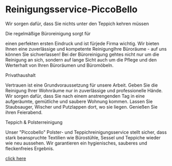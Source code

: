 # Reinigungsservice-PiccoBello

Wir sorgen dafür, dass Sie nichts unter den Teppich kehren müssen

Die regelmäßige Büroreinigung sorgt für

einen perfekten ersten Eindruck und ist fürjede Firma wichtig. Wir bieten Ihnen eine zuverlässige und kompetente ReinigungIhre Büroräume - auf uns können Sie sichverlassen! Bei der Büroreinigung gehtes nicht nur um die Reinigung an sich, sondern auf lange Sicht auch um die Pflege und den Werterhalt von Ihren Büroräumen und Büromöbeln.

Privathaushalt

Vertrauen ist eine Grundvoraussetzung für unsere Arbeit. Geben Sie die Reinigung Ihrer Wohnräume nur in zuverlässige und professionelle Hände. Wir sorgen dafür, dass Sie nach einem anstrengenden Tag in eine aufgeräumte, gemütliche und saubere Wohnung kommen. Lassen Sie Staubsauger, Wischer und Putzlappen dort, wo sie liegen. Genießen Sie ihren Feierabend.

Teppich & Polsterreinigung

Unser "Piccobello" Polster- und Teppichreinigungsservice stellt sicher, dass stark beanspruchte Textilien wie Bürostühle, Sessel und Teppiche wieder wie neu aussehen. Wir garantieren ein hygienisches, sauberes und fleckenfreies Ergebnis.

[click here](https://www.reinigungsservice-piccobello.de/)

